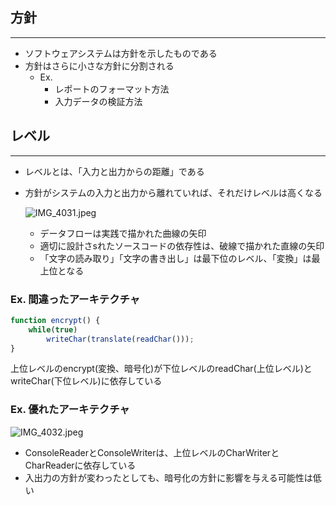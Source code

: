 ## 方針

---

- ソフトウェアシステムは方針を示したものである
- 方針はさらに小さな方針に分割される
    - Ex.
        - レポートのフォーマット方法
        - 入力データの検証方法

## レベル

---

- レベルとは、「入力と出力からの距離」である
- 方針がシステムの入力と出力から離れていれば、それだけレベルは高くなる
    
    ![IMG_4031.jpeg](attachment:ec15d4f1-16e8-4ffd-8cb0-759cc0c513ce:IMG_4031.jpeg)
    
    - データフローは実践で描かれた曲線の矢印
    - 適切に設計さsれたソースコードの依存性は、破線で描かれた直線の矢印
    - 「文字の読み取り」「文字の書き出し」は最下位のレベル、「変換」は最上位となる

### Ex. 間違ったアーキテクチャ

```jsx
function encrypt() {
	while(true)
		writeChar(translate(readChar()));
}
```

上位レベルのencrypt(変換、暗号化)が下位レベルのreadChar(上位レベル)とwriteChar(下位レベル)に依存している

### Ex. 優れたアーキテクチャ

![IMG_4032.jpeg](attachment:c3b3a500-ccf2-41af-a937-6c23382f9c0f:IMG_4032.jpeg)

- ConsoleReaderとConsoleWriterは、上位レベルのCharWriterとCharReaderに依存している
- 入出力の方針が変わったとしても、暗号化の方針に影響を与える可能性は低い
